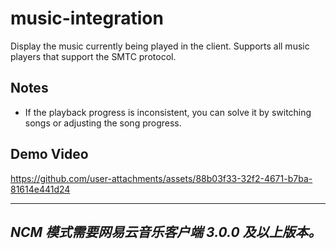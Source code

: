 # music-integration
Display the music currently being played in the client.
Supports all music players that support the SMTC protocol.

## Notes
- If the playback progress is inconsistent, you can solve it by switching songs or adjusting the song progress.

## Demo Video
https://github.com/user-attachments/assets/88b03f33-32f2-4671-b7ba-81614e441d24
___
## _*NCM 模式需要网易云音乐客户端 3.0.0 及以上版本。*_
